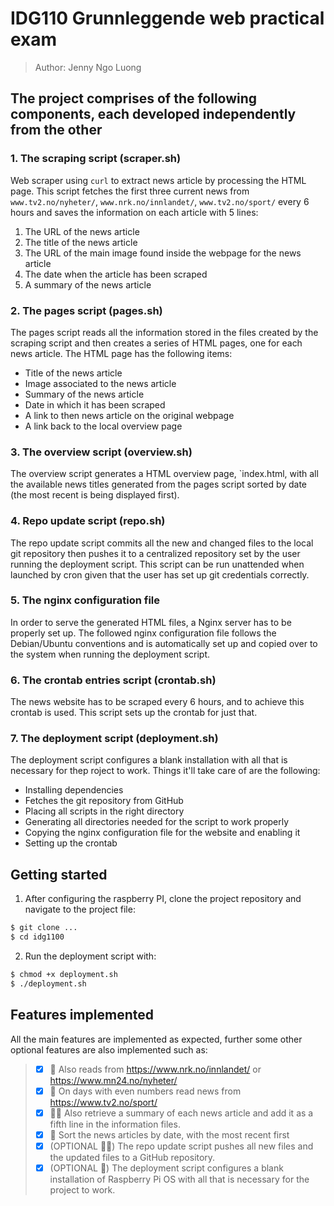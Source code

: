 # IDG110 Grunnleggende web practical exam

> Author: Jenny Ngo Luong

## The project comprises of the following components, each developed independently from the other
### 1. The scraping script (scraper.sh)
Web scraper using `curl` to extract news article by processing the HTML page. This script fetches the first three current news from `www.tv2.no/nyheter/`, `www.nrk.no/innlandet/`, `www.tv2.no/sport/` every 6 hours and saves the information on each article with 5 lines:
1. The URL of the news article
2. The title of the news article
3. The URL of the main image found inside the webpage for the news article
4. The date when the article has been scraped
5. A summary of the news article

### 2. The pages script (pages.sh)
The pages script reads all the information stored in the files created by the scraping script and then creates a series of HTML pages, one for each news article.
The HTML page has the following items:
- Title of the news article
- Image associated to the news article
- Summary of the news article
- Date in which it has been scraped
- A link to then news article on the original webpage
- A link back to the local overview page

### 3. The overview script (overview.sh)
The overview script generates a HTML overview page, `index.html, with all the available news titles generated from the pages script sorted by date (the most recent is being displayed first).

### 4. Repo update script (repo.sh)
The repo update script commits all the new and changed files to the local git repository then pushes it to a centralized repository set by the user running the deployment script. This script can be run unattended when launched by cron given that the user has set up git credentials correctly.

### 5. The nginx configuration file
In order to serve the generated HTML files, a Nginx server has to be properly set up. The followed nginx configuration file follows the Debian/Ubuntu conventions and is automatically set up and copied over to the system when running the deployment script.

### 6. The crontab entries script (crontab.sh)
The news website has to be scraped every 6 hours, and to achieve this crontab is used. This script sets up the crontab for just that.

### 7. The deployment script (deployment.sh)
The deployment script configures a blank installation with all that is necessary for thep roject to work. Things it'll take care of are the following:
- Installing dependencies
- Fetches the git repository from GitHub
- Placing all scripts in the right directory
- Generating all directories needed for the script to work properly
- Copying the nginx configuration file for the website and enabling it
- Setting up the crontab

## Getting started
1. After configuring the raspberry PI, clone the project repository and navigate to the project file:
```sh
$ git clone ...
$ cd idg1100
```
2. Run the deployment script with:
```sh
$ chmod +x deployment.sh
$ ./deployment.sh
```

## Features implemented
All the main features are implemented as expected, further some other optional features are also implemented such as:
> - [x] 🌟 Also reads from https://www.nrk.no/innlandet/ or https://www.mn24.no/nyheter/
> - [x] 🌟 On days with even numbers read news from https://www.tv2.no/sport/ 
> - [x] 🌟🌟 Also retrieve a summary of each news article and add it as a fifth line in the information files. 
> - [x] 🌟 Sort the news articles by date, with the most recent first 
> - [x] (OPTIONAL 🌟🌟) The repo update script pushes all new files and the updated files to a GitHub repository.  
> - [x] (OPTIONAL 🌟) The deployment script configures a blank installation of Raspberry Pi OS with all that is necessary for the project to work.

